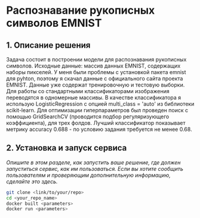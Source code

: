 # Распознавание рукописных символов EMNIST

## 1. Описание решения
Задача состоит в построении модели для распознавания рукописных символов.
Исходные данные: массив данных EMNIST, содержащих наборы пикселей.
У меня были проблемы с установкой пакета emnist для pyhton, поэтому я скачал данные с официального сайта проекта EMNIST.
Данные уже содержат тренировочную и тестовую выборки.
Для работы со стандартными классификаторами изображения переводятся в одномерные массивы.
В качестве классификатора я использую LogisticRegression с опцией multi_class = 'auto' из библиотеки scikit-learn.
Для оптимизации гиперпараметров был проведен поиск с помощью GridSearchCV (проводится подбор регуляризующего коэффициента), для трех фолдов.
Лучший классификатор показывает метрику accuracy 0.688 - по условию задания требуется не менее 0.68.


## 2. Установка и запуск сервиса

_Опишите в этом разделе, как запустить ваше решение, где должен запуститься сервис, как им пользоваться. Если вы хотите сообщить пользователям и проверяющим дополнительную информацию, сделайте это здесь._

```bash
git clone <link/to/your/repo>
cd <your_repo_name>
docker built <parameters>
docker run <parameters>
```
